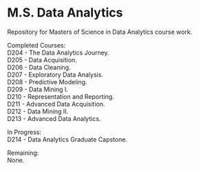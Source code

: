 # M.S. Data Analytics
Repository for Masters of Science in Data Analytics course work.

Completed Courses: <br />
D204 - The Data Analytics Journey.      
D205 - Data Acquisition.       
D206 - Data Cleaning.                  
D207 - Exploratory Data Analysis. <br />
D208 - Predictive Modeling. <br />
D209 - Data Mining I.<br />
D210 - Representation and Reporting. <br />
D211 - Advanced Data Acquisition. <br />
D212 - Data Mining II. <br />
D213 - Advanced Data Analytics. <br />

In Progress: <br />
D214 - Data Analytics Graduate Capstone.<br />

Remaining: <br />
None.